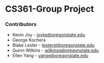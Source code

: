 # CS361-Group Project

### Contributors
* Kevin Joy - joyke@oregonstate.edu
* George Kochera
* Blake Lester - lesterst@oregonstate.edu
* Quinn Wilkins - wilkinsq@oregonstate.edu
* Ellen Yang - yange@oregonstate.edu
